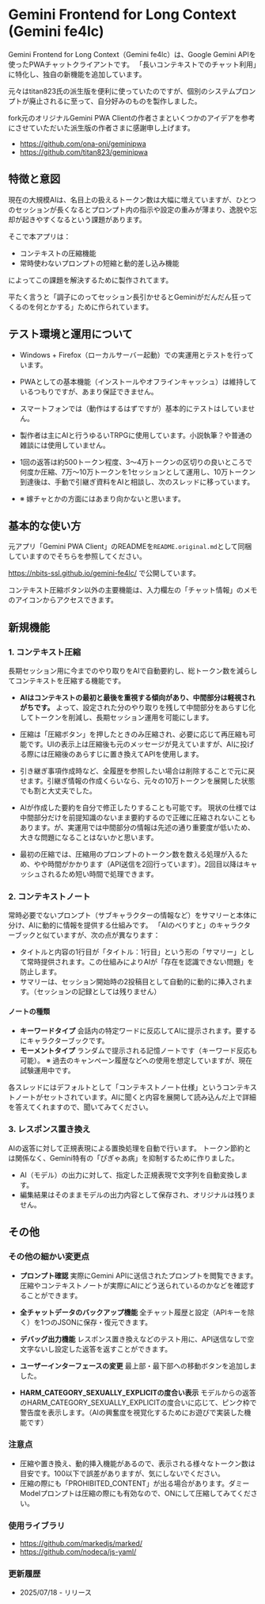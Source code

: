 # Gemini Frontend for Long Context (Gemini fe4lc)

Gemini Frontend for Long Context（Gemini fe4lc）は、Google Gemini APIを使ったPWAチャットクライアントです。
「長いコンテキストでのチャット利用」に特化し、独自の新機能を追加しています。

元々はtitan823氏の派生版を便利に使っていたのですが、個別のシステムプロンプトが廃止されるに至って、自分好みのものを製作しました。

fork元のオリジナルGemini PWA Clientの作者さまといくつかのアイデアを参考にさせていただいた派生版の作者さまに感謝申し上げます。

- https://github.com/ona-oni/geminipwa
- https://github.com/titan823/geminipwa


## 特徴と意図

現在の大規模AIは、名目上の扱えるトークン数は大幅に増えていますが、ひとつのセッションが長くなるとプロンプト内の指示や設定の重みが薄まり、逸脱や忘却が起きやすくなるという課題があります。

そこで本アプリは：

* コンテキストの圧縮機能
* 常時使わないプロンプトの短縮と動的差し込み機能

によってこの課題を解決するために製作されてます。

平たく言うと「調子にのってセッション長引かせるとGeminiがだんだん狂ってくるのを何とかする」ために作られています。

## テスト環境と運用について

* Windows + Firefox（ローカルサーバー起動）での実運用とテストを行っています。
* PWAとしての基本機能（インストールやオフラインキャッシュ）は維持しているつもりですが、あまり保証できません。
* スマートフォンでは（動作はするはずですが）基本的にテストはしていません。

* 製作者は主にAIと行うゆるいTRPGに使用しています。小説執筆？や普通の雑談には使用していません。
* 1回の返答は約500トークン程度、3～4万トークンの区切りの良いところで何度か圧縮、7万〜10万トークンを1セッションとして運用し、10万トークン到達後は、手動で引継ぎ資料をAIと相談し、次のスレッドに移っています。

* ※ 嫁チャとかの方面にはあまり向かないと思います。

## 基本的な使い方

元アプリ「Gemini PWA Client」のREADMEを`README.original.md`として同梱していますのでそちらを参照してください。

https://nbits-ssl.github.io/gemini-fe4lc/ で公開しています。

コンテキスト圧縮ボタン以外の主要機能は、入力欄左の「チャット情報」のメモのアイコンからアクセスできます。


## 新規機能

### 1. コンテキスト圧縮

長期セッション用に今までのやり取りをAIで自動要約し、総トークン数を減らしてコンテキストを圧縮する機能です。

* **AIはコンテキストの最初と最後を重視する傾向があり、中間部分は軽視されがちです。** よって、設定された分のやり取りを残して中間部分をあらすじ化してトークンを削減し、長期セッション運用を可能にします。

* 圧縮は「圧縮ボタン」を押したときのみ圧縮され、必要に応じて再圧縮も可能です。UIの表示上は圧縮後も元のメッセージが見えていますが、AIに投げる際には圧縮後のあらすじに置き換えてAPIを使用します。

* 引き継ぎ事項作成時など、全履歴を参照したい場合は削除することで元に戻せます。引継ぎ情報の作成くらいなら、元々の10万トークンを展開した状態でも割と大丈夫でした。

* AIが作成した要約を自分で修正したりすることも可能です。
  現状の仕様では中間部分だけを前提知識のないまま要約するので正確に圧縮されないこともあります。が、実運用では中間部分の情報は先述の通り重要度が低いため、大きな問題になることはないかと思います。

* 最初の圧縮では、圧縮用のプロンプトのトークン数を数える処理が入るため、やや時間がかかります（API送信を2回行っています）。2回目以降はキャッシュされるため短い時間で処理できます。

### 2. コンテキストノート

常時必要でないプロンプト（サブキャラクターの情報など）をサマリーと本体に分け、AIに動的に情報を提供する仕組みです。
「AIのべりすと」のキャラクターブックと似ていますが、次の点が異なります：

* タイトルと内容の1行目が「タイトル：1行目」という形の「サマリー」として常時提供されます。この仕組みによりAIが「存在を認識できない問題」を防止します。
* サマリーは、セッション開始時の2投稿目として自動的に動的に挿入されます。（セッションの記録としては残りません）

#### ノートの種類

* **キーワードタイプ**
  会話内の特定ワードに反応してAIに提示されます。要するにキャラクターブックです。
* **モーメントタイプ**
  ランダムで提示される記憶ノートです（キーワード反応も可能）。
  ※ 過去のキャンペーン履歴などへの使用を想定していますが、現在試験運用中です。

各スレッドにはデフォルトとして「コンテキストノート仕様」というコンテキストノートがセットされています。AIに聞くと内容を展開して読み込んだ上で詳細を答えてくれますので、聞いてみてください。

### 3. レスポンス置き換え

AIの返答に対して正規表現による置換処理を自動で行います。
トークン節約とは関係なく、Gemini特有の「ぴぎゃあ病」を抑制するために作りました。

* AI（モデル）の出力に対して、指定した正規表現で文字列を自動変換します。
* 編集結果はそのままモデルの出力内容として保存され、オリジナルは残りません。

## その他

### その他の細かい変更点

* **プロンプト確認**
  実際にGemini APIに送信されたプロンプトを閲覧できます。圧縮やコンテキストノートが実際にAIにどう送られているのかなどを確認することができます。

* **全チャットデータのバックアップ機能**
  全チャット履歴と設定（APIキーを除く）を1つのJSONに保存・復元できます。

* **デバッグ出力機能**
  レスポンス置き換えなどのテスト用に、API送信なしで空文字ないし設定した返答を返すことができます。

* **ユーザーインターフェースの変更**
  最上部・最下部への移動ボタンを追加しました。

* **HARM_CATEGORY_SEXUALLY_EXPLICITの度合い表示**
  モデルからの返答のHARM_CATEGORY_SEXUALLY_EXPLICITの度合いに応じて、ピンク枠で警告度を表示します。（AIの興奮度を視覚化するためにお遊びで実装した機能です）

### 注意点

* 圧縮や置き換え、動的挿入機能があるので、表示される様々なトークン数は目安です。100以下で誤差がありますが、気にしないでください。
* 圧縮の際にも「PROHIBITED_CONTENT」が出る場合があります。ダミーModelプロンプトは圧縮の際にも有効なので、ONにして圧縮してみてください。

### 使用ライブラリ

- https://github.com/markedjs/marked/
- https://github.com/nodeca/js-yaml/

### 更新履歴

- 2025/07/18 - リリース